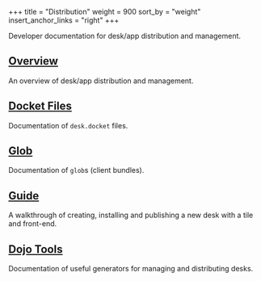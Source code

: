 +++
title = "Distribution"
weight = 900
sort_by = "weight"
insert_anchor_links = "right"
+++

Developer documentation for desk/app distribution and management.

## [Overview](/reference/additional/dist/dist)

An overview of desk/app distribution and management.

## [Docket Files](/reference/additional/dist/docket)

Documentation of `desk.docket` files.

## [Glob](/reference/additional/dist/glob)

Documentation of `glob`s (client bundles).

## [Guide](/reference/additional/dist/guide)

A walkthrough of creating, installing and publishing a new desk with a tile and front-end.

## [Dojo Tools](/reference/additional/dist/tools)

Documentation of useful generators for managing and distributing desks.


